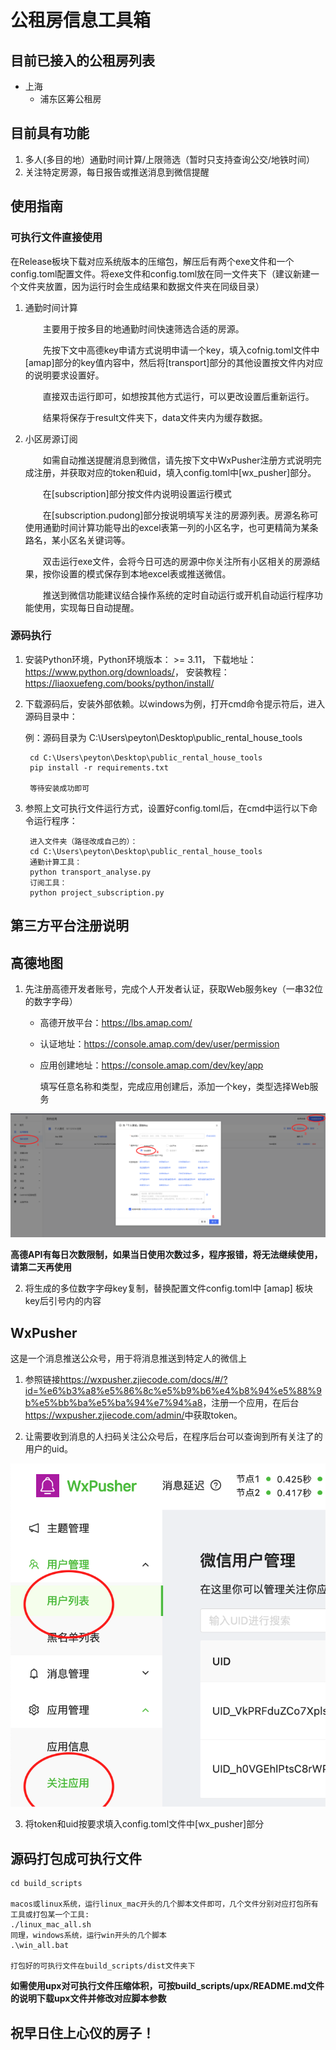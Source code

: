 # 公租房信息工具箱

## 目前已接入的公租房列表

- 上海
  - 浦东区筹公租房

## 目前具有功能

1. 多人(多目的地）通勤时间计算/上限筛选（暂时只支持查询公交/地铁时间）
2. 关注特定房源，每日报告或推送消息到微信提醒

## 使用指南

### 可执行文件直接使用

在Release板块下载对应系统版本的压缩包，解压后有两个exe文件和一个config.toml配置文件。将exe文件和config.toml放在同一文件夹下（建议新建一个文件夹放置，因为运行时会生成结果和数据文件夹在同级目录）

1. 通勤时间计算

    &ensp;&ensp;&ensp;&ensp;主要用于按多目的地通勤时间快速筛选合适的房源。

    &ensp;&ensp;&ensp;&ensp;先按下文中高德key申请方式说明申请一个key，填入cofnig.toml文件中[amap]部分的key值内容中，然后将[transport]部分的其他设置按文件内对应的说明要求设置好。

    &ensp;&ensp;&ensp;&ensp;直接双击运行即可，如想按其他方式运行，可以更改设置后重新运行。

    &ensp;&ensp;&ensp;&ensp;结果将保存于result文件夹下，data文件夹内为缓存数据。

2. 小区房源订阅

    &ensp;&ensp;&ensp;&ensp;如需自动推送提醒消息到微信，请先按下文中WxPusher注册方式说明完成注册，并获取对应的token和uid，填入config.toml中[wx_pusher]部分。

    &ensp;&ensp;&ensp;&ensp;在[subscription]部分按文件内说明设置运行模式

    &ensp;&ensp;&ensp;&ensp;在[subscription.pudong]部分按说明填写关注的房源列表。房源名称可使用通勤时间计算功能导出的excel表第一列的小区名字，也可更精简为某条路名，某小区名关键词等。

    &ensp;&ensp;&ensp;&ensp;双击运行exe文件，会将今日可选的房源中你关注所有小区相关的房源结果，按你设置的模式保存到本地excel表或推送微信。

    &ensp;&ensp;&ensp;&ensp;推送到微信功能建议结合操作系统的定时自动运行或开机自动运行程序功能使用，实现每日自动提醒。

### 源码执行

1. 安装Python环境，Python环境版本： >= 3.11， 下载地址：<https://www.python.org/downloads/>， 安装教程：<https://liaoxuefeng.com/books/python/install/>

2. 下载源码后，安装外部依赖。以windows为例，打开cmd命令提示符后，进入源码目录中：

    例：源码目录为 C:\Users\peyton\Desktop\public_rental_house_tools

        cd C:\Users\peyton\Desktop\public_rental_house_tools
        pip install -r requirements.txt

        等待安装成功即可

3. 参照上文可执行文件运行方式，设置好config.toml后，在cmd中运行以下命令运行程序：

        进入文件夹（路径改成自己的）：
        cd C:\Users\peyton\Desktop\public_rental_house_tools
        通勤计算工具：
        python transport_analyse.py
        订阅工具：
        python project_subscription.py

## 第三方平台注册说明

## 高德地图

1. 先注册高德开发者账号，完成个人开发者认证，获取Web服务key（一串32位的数字字母）

   - 高德开放平台：<https://lbs.amap.com/>
   - 认证地址：<https://console.amap.com/dev/user/permission>
   - 应用创建地址：<https://console.amap.com/dev/key/app>

       填写任意名称和类型，完成应用创建后，添加一个key，类型选择Web服务

  ![](/pics/amap.png)

  **高德API有每日次数限制，如果当日使用次数过多，程序报错，将无法继续使用，请第二天再使用**

2. 将生成的多位数字字母key复制，替换配置文件config.toml中 [amap] 板块key后引号内的内容

## WxPusher

这是一个消息推送公众号，用于将消息推送到特定人的微信上

1. 参照链接<https://wxpusher.zjiecode.com/docs/#/?id=%e6%b3%a8%e5%86%8c%e5%b9%b6%e4%b8%94%e5%88%9b%e5%bb%ba%e5%ba%94%e7%94%a8>，注册一个应用，在后台<https://wxpusher.zjiecode.com/admin/>中获取token。

2. 让需要收到消息的人扫码关注公众号后，在程序后台可以查询到所有关注了的用户的uid。

  ![](/pics/wxpusher.png)

3. 将token和uid按要求填入config.toml文件中[wx_pusher]部分

## 源码打包成可执行文件

    cd build_scripts
    
    macos或linux系统，运行linux_mac开头的几个脚本文件即可，几个文件分别对应打包所有工具或打包某一个工具:
    ./linux_mac_all.sh
    同理，windows系统，运行win开头的几个脚本
    .\win_all.bat

    打包好的可执行文件在build_scripts/dist文件夹下

**如需使用upx对可执行文件压缩体积，可按build_scripts/upx/README.md文件的说明下载upx文件并修改对应脚本参数**

## 祝早日住上心仪的房子！